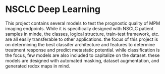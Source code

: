 # NSCLC Deep Learning

This project contains several models to test the prognostic quality of MPM imaging endpoints. While it is specifically 
designed with NSCLC patient samples in minde, the classes, logical structure, train-test framework, etc. are all easily 
transferable to other applications. the focus of this project is on determining the best classifer architecture and
features to determine treatment response and predict metastatic potential. while classification is the focus, few models
are also included to capitalize on the dataset. these models are designed with automated masking, dataset augmentation,
and generated redox maps in mind. 